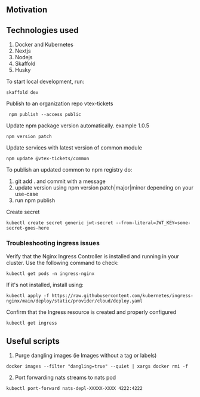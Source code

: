 ## Motivation

## Technologies used
1. Docker and Kubernetes
2. Nextjs
3. Nodejs
4. Skaffold
5. Husky

To start local development, run:

```shell
skaffold dev

```

Publish to an organization repo vtex-tickets

```
 npm publish --access public
```

Update npm package version automatically. example 1.0.5

```shell
npm version patch

```

Update services with latest version of common module
```shell
npm update @vtex-tickets/common

```

To publish an updated common to npm registry do:
1. git add . and commit with a message
2. update version using npm version patch|major|minor depending on your use-case
3. run npm publish

Create secret

```shell
kubectl create secret generic jwt-secret --from-literal=JWT_KEY=some-secret-goes-here
```

### Troubleshooting ingress issues
Verify that the Nginx Ingress Controller is installed and running in your cluster. Use the following command to check:
```shell
kubectl get pods -n ingress-nginx

```
If it's not installed,  install using:
```shell
kubectl apply -f https://raw.githubusercontent.com/kubernetes/ingress-nginx/main/deploy/static/provider/cloud/deploy.yaml

```

Confirm that the Ingress resource is created and properly configured

```shell
kubectl get ingress

```

## Useful scripts

1. Purge dangling images (ie Images without a tag or labels)
```shell
docker images --filter "dangling=true" --quiet | xargs docker rmi -f
```

2. Port forwarding nats streams to nats pod
```shell
kubectl port-forward nats-depl-XXXXX-XXXX 4222:4222

```